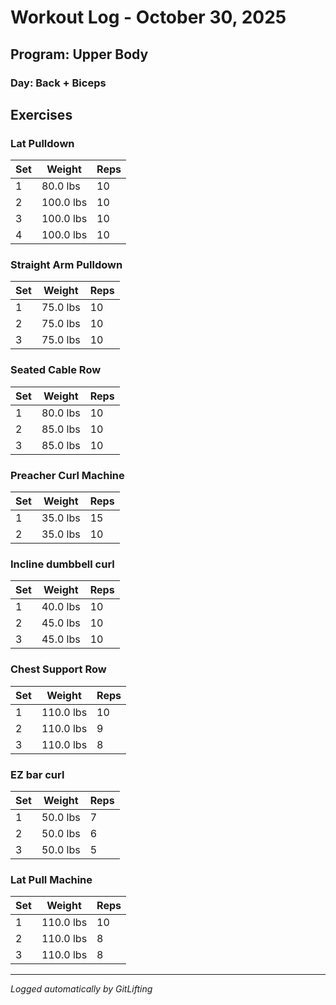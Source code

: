 # Workout Log - October 30, 2025

## Program: Upper Body

### Day: Back + Biceps

## Exercises

### Lat Pulldown

| Set | Weight | Reps |
|-----|--------|------|
| 1 | 80.0 lbs | 10 |
| 2 | 100.0 lbs | 10 |
| 3 | 100.0 lbs | 10 |
| 4 | 100.0 lbs | 10 |

### Straight Arm Pulldown

| Set | Weight | Reps |
|-----|--------|------|
| 1 | 75.0 lbs | 10 |
| 2 | 75.0 lbs | 10 |
| 3 | 75.0 lbs | 10 |

### Seated Cable Row

| Set | Weight | Reps |
|-----|--------|------|
| 1 | 80.0 lbs | 10 |
| 2 | 85.0 lbs | 10 |
| 3 | 85.0 lbs | 10 |

### Preacher Curl Machine

| Set | Weight | Reps |
|-----|--------|------|
| 1 | 35.0 lbs | 15 |
| 2 | 35.0 lbs | 10 |

### Incline dumbbell curl

| Set | Weight | Reps |
|-----|--------|------|
| 1 | 40.0 lbs | 10 |
| 2 | 45.0 lbs | 10 |
| 3 | 45.0 lbs | 10 |

### Chest Support Row

| Set | Weight | Reps |
|-----|--------|------|
| 1 | 110.0 lbs | 10 |
| 2 | 110.0 lbs | 9 |
| 3 | 110.0 lbs | 8 |

### EZ bar curl

| Set | Weight | Reps |
|-----|--------|------|
| 1 | 50.0 lbs | 7 |
| 2 | 50.0 lbs | 6 |
| 3 | 50.0 lbs | 5 |

### Lat Pull Machine

| Set | Weight | Reps |
|-----|--------|------|
| 1 | 110.0 lbs | 10 |
| 2 | 110.0 lbs | 8 |
| 3 | 110.0 lbs | 8 |

---
*Logged automatically by GitLifting*
